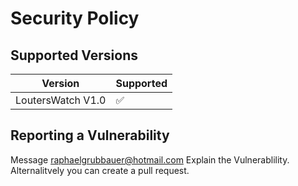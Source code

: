 # Security Policy

## Supported Versions


| Version | Supported          |
| ------- | ------------------ |
| LoutersWatch V1.0   | :white_check_mark: |


## Reporting a Vulnerability

Message raphaelgrubbauer@hotmail.com
Explain the Vulnerablility.
Alternalitvely you can create a pull request.
